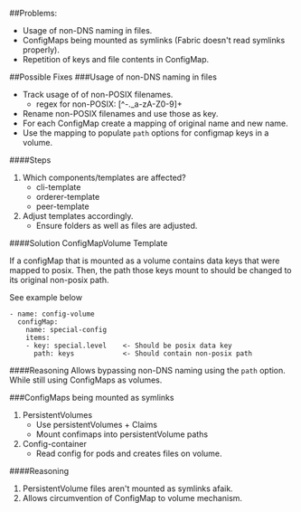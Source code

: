 ##Problems:
- Usage of non-DNS naming in files.
- ConfigMaps being mounted as symlinks (Fabric doesn't read symlinks properly).
- Repetition of keys and file contents in ConfigMap.

##Possible Fixes
###Usage of non-DNS naming in files
- Track usage of of non-POSIX filenames.
    - regex for non-POSIX: [^-._a-zA-Z0-9]+
- Rename non-POSIX filenames and use those as key.
- For each ConfigMap create a mapping of original name and new name.
- Use the mapping to populate `path` options for configmap keys in a volume.

####Steps
1. Which components/templates are affected?
    - cli-template
    - orderer-template
    - peer-template
1. Adjust templates accordingly.
    - Ensure folders as well as files are adjusted.
    
####Solution
ConfigMapVolume Template

If a configMap that is mounted as a volume contains data keys that were mapped to posix.
Then, the path those keys mount to should be changed to its original non-posix path.

See example below

    - name: config-volume
      configMap:
        name: special-config
        items:
        - key: special.level    <- Should be posix data key
          path: keys            <- Should contain non-posix path

####Reasoning
Allows bypassing non-DNS naming using the ``path`` option. While still using ConfigMaps as volumes.

###ConfigMaps being mounted as symlinks
1. PersistentVolumes
    - Use persistentVolumes + Claims
    - Mount confimaps into persistentVolume paths
1. Config-container
    - Read config for pods and creates files on volume.
    
####Reasoning
1. PersistentVolume files aren't mounted as symlinks afaik.
1. Allows circumvention of ConfigMap to volume mechanism.
